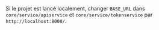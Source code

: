 Si le projet est lancé localement, changer `BASE_URL` dans `core/service/apiservice` et `core/service/tokenservice` par
`http://localhost:8000/`.
